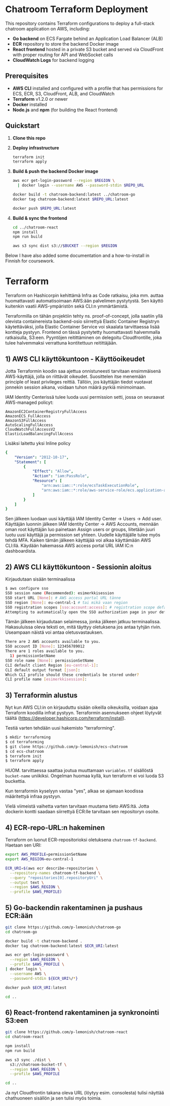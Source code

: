 # Chatroom Terraform Deployment

This repository contains Terraform configurations to deploy a full-stack chatroom application on AWS, including:

- **Go backend** on ECS Fargate behind an Application Load Balancer (ALB)
- **ECR** repository to store the backend Docker image
- **React frontend** hosted in a private S3 bucket and served via CloudFront with proper routing for API and WebSocket calls
- **CloudWatch Logs** for backend logging

## Prerequisites

- **AWS CLI** installed and configured with a profile that has permissions for ECS, ECR, S3, CloudFront, ALB, and CloudWatch
- **Terraform** v1.2.0 or newer
- **Docker** installed
- **Node.js** and **npm** (for building the React frontend)

## Quickstart

1. **Clone this repo**

2. **Deploy infrastructure**
   ```bash
   terraform init
   terraform apply
   ```

3. **Build & push the backend Docker image**
   ```bash
   aws ecr get-login-password --region $REGION \
     | docker login --username AWS --password-stdin $REPO_URL

   docker build -t chatroom-backend:latest ../chatroom-go
   docker tag chatroom-backend:latest $REPO_URL:latest

   docker push $REPO_URL:latest
   ```

4. **Build & sync the frontend**
   ```bash
   cd ../chatroom-react
   npm install
   npm run build

   aws s3 sync dist s3://$BUCKET --region $REGION
   ```

Below I have also added some documentation and a how-to-install in Finnish for coursework.

# Terraform

Terraform on Hashicorpin kehittämä Infra as Code ratkaisu, joka mm. auttaa huomattavasti
automatisoimaan AWS:ään palvelimen pystytystä. Sen käyttö kuitenkin vaatii AWS-ympäristön
sekä CLI:n ymmärtämistä.

Terraformilla on tähän projektiin tehty ns. proof-of-concept, jolla saatiin yllä olevista
containereista backend-osio siirrettyä Elastic Container Registryn käytettäväksi, jolla
Elastic Container Service voi skaalata tarvittaessa lisää kontteja pystyyn. Frontend
on tässä pystytetty huomattavasti halvemmalla ratkaisulla, S3:een. Pyyntöjen reitittäminen
on delegoitu Cloudfrontille, joka tulee halvemmaksi verrattuna kontitettuun reitittäjään.

## 1) AWS CLI käyttökuntoon - Käyttöoikeudet

Jotta Terraformin koodin saa ajettua onnistuneesti tarvitaan ensimmäisenä AWS-käyttäjä,
jolla on riittävät oikeudet. Suosittelen itse menemään principle of least privileges
reittiä. Tällöin, jos käyttäjän tiedot vuotavat jonnekin session aikana, voidaan tuhon
määrä pyrkiä minimoimaan.

IAM Identity Centerissä tulee luoda uusi permission setti, jossa on seuraavat AWS-managed
policyt:
```
AmazonEC2ContainerRegistryFullAccess
AmazonECS_FullAccess
AmazonS3FullAccess
AutoScalingFullAccess
CloudWatchFullAccessV2
ElasticLoadBalancingFullAccess
```

Lisäksi laitettu yksi Inline policy
```yaml
{
    "Version": "2012-10-17",
    "Statement": [
        {
            "Effect": "Allow",
            "Action": "iam:PassRole",
            "Resource": [
                "arn:aws:iam::*:role/ecsTaskExecutionRole",
                "arn:aws:iam::*:role/aws-service-role/ecs.application-autoscaling.amazonaws.com/AWSServiceRoleForApplicationAutoScaling"
            ]
        }
    ]
}
```

Sen jälkeen luodaan uusi käyttäjä IAM Identity Center -> Users -> Add user. Käyttäjän
luonnin jälkeen IAM Identity Center -> AWS Accounts, mennään oman root käyttäjän luo
painetaan Assign users or groups, liitetään juuri luotu uusi käyttäjä ja permission
set yhteen. Uudelle käyttäjälle tulee myös tehdä MFA. Kaiken tämän jälkeen käyttäjää
voi alkaa käyttämään AWS CLI:llä. Käydään hakemassa AWS access portal URL IAM IC:n
dashboardista.

## 2) AWS CLI käyttökuntoon - Sessionin aloitus

Kirjaudutaan sisään terminaalissa
```bash
$ aws configure sso
SSO session name (Recommended): esimerkkisession
SSO start URL [None]: # AWS access portal URL tänne
SSO region [None]: eu-central-1 # tai mikä vaan region
SSO registration scopes [sso:account:access]: # registration scope defaulttina riittää
Attempting to automatically open the SSO authorization page in your default browser.
```

Tämän jälkeen kirjaudutaan selaimessa, jonka jälkeen jatkuu terminaalissa. Hakasuluissa
oleva teksti on, mitä täyttyy oletuksena jos antaa tyhjän rivin. Useampaan näistä voi
antaa oletusvastauksen.
```bash
There are 2 AWS accounts available to you.
SSO account ID [None]: 123456789012
There are 1 roles available to you.
  1) permissionSetName
SSO role name [None]: permissionSetName
CLI default client Region [eu-central-1]:
CLI default output format [json]:
Which CLI profile should these credentials be stored under?
CLI profile name [esimerkkisession]:
```

## 3) Terraformin alustus

Nyt kun AWS CLI:in on kirjauduttu sisään oikeilla oikeuksilla, voidaan ajaa Terraform
koodilla infrat pystyyn. Terraformin asennukseen ohjeet löytyvät täältä (https://developer.hashicorp.com/terraform/install).

Testiä varten tehdään uusi hakemisto "terraforming".
```bash
$ mkdir terraforming
$ cd terraforming
$ git clone https://github.com/p-lemonish/ecs-chatroom
$ cd ecs-chatroom
$ terraform init
$ terraform apply
```

HUOM. tarvittaessa saattaa joutua muuttamaan `variables.tf` sisällöstä `bucket-name`
uniikiksi. Ongelman huomaa kyllä, kun terraform ei voi luoda S3 buckettia.

Kun terraformin kyselyyn vastaa "yes", alkaa se ajamaan koodissa määritettyä infraa
pystyyn.

Vielä viimeistä vaihetta varten tarvitaan muutama tieto AWS:ltä. Jotta dockerin kontti
saadaan siirrettyä ECR:lle tarvitaan sen repositoryn osoite.

## 4) ECR-repo-URL:n hakeminen

Terraform on luonut ECR-repositorioksi oletuksena `chatroom-tf-backend`. Haetaan sen URI:

```bash
export AWS_PROFILE=permissionSetName
export AWS_REGION=eu-central-1

ECR_URI=$(aws ecr describe-repositories \
  --repository-names chatroom-tf-backend \
  --query "repositories[0].repositoryUri" \
  --output text \
  --region $AWS_REGION \
  --profile $AWS_PROFILE)
```

## 5) Go-backendin rakentaminen ja pushaus ECR:ään

```bash
git clone https://github.com/p-lemonish/chatroom-go
cd chatroom-go

docker build -t chatroom-backend .
docker tag chatroom-backend:latest $ECR_URI:latest

aws ecr get-login-password \
  --region $AWS_REGION \
  --profile $AWS_PROFILE \
| docker login \
  --username AWS \
  --password-stdin ${ECR_URI%/*}

docker push $ECR_URI:latest

cd ..
```

## 6) React-frontend rakentaminen ja synkronointi S3:een

```bash
git clone https://github.com/p-lemonish/chatroom-react
cd chatroom-react

npm install
npm run build

aws s3 sync ./dist \
  s3://chatroom-bucket-tf \
  --region $AWS_REGION \
  --profile $AWS_PROFILE

cd ..
```

Ja nyt Cloudfrontin takana oleva URL (löytyy esim. consolesta) tulisi näyttää
chathuoneen sisällön ja sen tulisi myös toimia.
